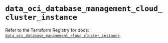 # `data_oci_database_management_cloud_cluster_instance`

Refer to the Terraform Registry for docs: [`data_oci_database_management_cloud_cluster_instance`](https://registry.terraform.io/providers/hashicorp/oci/7.19.0/docs/data-sources/database_management_cloud_cluster_instance).
